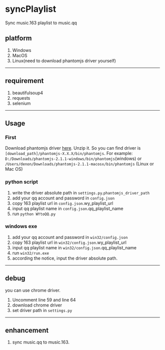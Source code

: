 # syncPlaylist
Sync music.163 playlist to music.qq

## platform
1. Windows
2. MacOS
3. Linux(need to download phantomjs driver yourself)

---------------
## requirement
1. beautifulsoup4
2. requests
3. selenium

---------------
## Usage

### First
Download phantomjs driver [here](http://phantomjs.org/download.html). Unzip it. So you can find driver is `[download_path]/phantomjs-X.X.X/bin/phantomjs`. For example: `D:/Downloads/phantomjs-2.1.1-windows/bin/phantomjs`(windows) or `/Users/denon/Downloads/phantomjs-2.1.1-macosx/bin/phantomjs` (Linux or Mac OS)

### python script
1. write the driver absolute path in `settings.py`.`phantomjs_driver_path`
2. add your qq account and password in `config.json`
3. copy 163 playlist url in `config.json`.wy_playlist_url
4. input qq playlist name in `config.json`.qq_playlist_name
5. run `python WYtoQQ.py`

### windows exe
1. add your qq account and password in `win32/config.json`
2. copy 163 playlist url in `win32/config.json`.wy_playlist_url
3. input qq playlist name in `win32/config.json`.qq_playlist_name
4. run `win32/run.exe`
5. according the notice, input the driver absolute path.

---------------
## debug
you can use chrome driver.
1. Uncomment line 59 and line 64
2. download chrome driver
3. set driver path in `settings.py`

---------------
## enhancement
1. sync music.qq to music.163.
